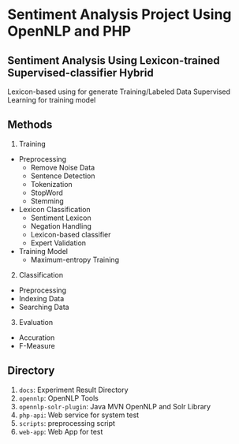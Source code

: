 # Sentiment Analysis Project Using OpenNLP and PHP

## Sentiment Analysis Using Lexicon-trained Supervised-classifier Hybrid
Lexicon-based using for generate Training/Labeled Data
Supervised Learning for training model

## Methods
1. Training
  - Preprocessing
    - Remove Noise Data
    - Sentence Detection
    - Tokenization
    - StopWord
    - Stemming
  - Lexicon Classification
    - Sentiment Lexicon
    - Negation Handling
    - Lexicon-based classifier
    - Expert Validation
  - Training Model
    - Maximum-entropy Training
2. Classification
  - Preprocessing
  - Indexing Data
  - Searching Data
3. Evaluation
  - Accuration
  - F-Measure

  ## Directory
  1. `docs`: Experiment Result Directory
  2. `opennlp`: OpenNLP Tools
  3. `opennlp-solr-plugin`: Java MVN OpenNLP and Solr Library
  4. `php-api`: Web service for system test
  5. `scripts`: preprocessing script
  6. `web-app`: Web App for test